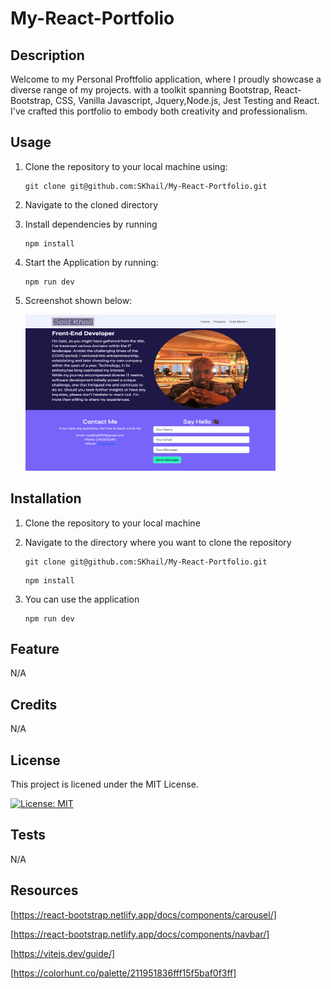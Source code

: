 # My-React-Portfolio

## Description

Welcome to my Personal Proftfolio application, where I proudly showcase a diverse range of my projects. with a toolkit spanning Bootstrap, React-Bootstrap, CSS, Vanilla Javascript, Jquery,Node.js, Jest Testing and React. I've crafted this portfolio to embody both creativity and professionalism.

## Usage

1. Clone the repository to your local machine using:
   ```
   git clone git@github.com:SKhail/My-React-Portfolio.git
   ```
2. Navigate to the cloned directory
3. Install dependencies by running
   ```
   npm install
   ```
4. Start the Application by running:
   ```
   npm run dev
   ```
5. Screenshot shown below:

   <img src="reactPortfolio/public/Images/portfolio-screenshot.png" width="400" height="250"/>

## Installation

1.  Clone the repository to your local machine
2.  Navigate to the directory where you want to clone the repository

    ```
    git clone git@github.com:SKhail/My-React-Portfolio.git
    ```

    ```
    npm install
    ```

3.  You can use the application

    ```
    npm run dev
    ```

## Feature

N/A

## Credits

N/A

## License

This project is licened under the MIT License.

[![License: MIT](https://img.shields.io/badge/License-MIT-yellow.svg)](https://opensource.org/licenses/MIT)

## Tests

N/A

## Resources

[https://react-bootstrap.netlify.app/docs/components/carousel/]

[https://react-bootstrap.netlify.app/docs/components/navbar/]

[https://vitejs.dev/guide/]

[https://colorhunt.co/palette/211951836fff15f5baf0f3ff]
